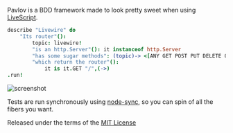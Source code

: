 Pavlov is a BDD framework made to look pretty sweet when using [LiveScript](https://github.com/gkz/LiveScript).

```coffeescript
describe "Livewire" do
	"Its router"():
		topic: livewire!
		"is an http.Server"(): it instanceof http.Server
		"has some sugar methods": (topic)-> <[ANY GET POST PUT DELETE OPTIONS TRACE CONNECT HEAD]> |> all (in keys topic)
		"which return the router"():
			it is it.GET "/",(->)
.run!
```

![screenshot](https://raw.github.com/quarterto/Pavlov/master/screenshot.png)

Tests are run synchronously using [node-sync](https://github.com/0ctave/node-sync), so you can spin of all the fibers you want.

Released under the terms of the [MIT License](Pavlov/blob/master/LICENCE.md)